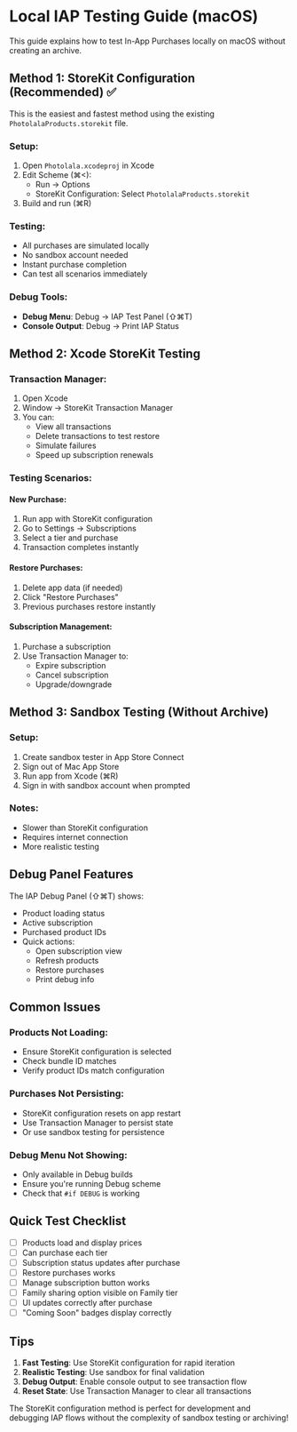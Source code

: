 # Local IAP Testing Guide (macOS)

This guide explains how to test In-App Purchases locally on macOS without creating an archive.

## Method 1: StoreKit Configuration (Recommended) ✅

This is the easiest and fastest method using the existing `PhotolalaProducts.storekit` file.

### Setup:
1. Open `Photolala.xcodeproj` in Xcode
2. Edit Scheme (⌘<):
   - Run → Options
   - StoreKit Configuration: Select `PhotolalaProducts.storekit`
3. Build and run (⌘R)

### Testing:
- All purchases are simulated locally
- No sandbox account needed
- Instant purchase completion
- Can test all scenarios immediately

### Debug Tools:
- **Debug Menu**: Debug → IAP Test Panel (⇧⌘T)
- **Console Output**: Debug → Print IAP Status

## Method 2: Xcode StoreKit Testing

### Transaction Manager:
1. Open Xcode
2. Window → StoreKit Transaction Manager
3. You can:
   - View all transactions
   - Delete transactions to test restore
   - Simulate failures
   - Speed up subscription renewals

### Testing Scenarios:

#### New Purchase:
1. Run app with StoreKit configuration
2. Go to Settings → Subscriptions
3. Select a tier and purchase
4. Transaction completes instantly

#### Restore Purchases:
1. Delete app data (if needed)
2. Click "Restore Purchases"
3. Previous purchases restore instantly

#### Subscription Management:
1. Purchase a subscription
2. Use Transaction Manager to:
   - Expire subscription
   - Cancel subscription
   - Upgrade/downgrade

## Method 3: Sandbox Testing (Without Archive)

### Setup:
1. Create sandbox tester in App Store Connect
2. Sign out of Mac App Store
3. Run app from Xcode (⌘R)
4. Sign in with sandbox account when prompted

### Notes:
- Slower than StoreKit configuration
- Requires internet connection
- More realistic testing

## Debug Panel Features

The IAP Debug Panel (⇧⌘T) shows:
- Product loading status
- Active subscription
- Purchased product IDs
- Quick actions:
  - Open subscription view
  - Refresh products
  - Restore purchases
  - Print debug info

## Common Issues

### Products Not Loading:
- Ensure StoreKit configuration is selected
- Check bundle ID matches
- Verify product IDs match configuration

### Purchases Not Persisting:
- StoreKit configuration resets on app restart
- Use Transaction Manager to persist state
- Or use sandbox testing for persistence

### Debug Menu Not Showing:
- Only available in Debug builds
- Ensure you're running Debug scheme
- Check that `#if DEBUG` is working

## Quick Test Checklist

- [ ] Products load and display prices
- [ ] Can purchase each tier
- [ ] Subscription status updates after purchase
- [ ] Restore purchases works
- [ ] Manage subscription button works
- [ ] Family sharing option visible on Family tier
- [ ] UI updates correctly after purchase
- [ ] "Coming Soon" badges display correctly

## Tips

1. **Fast Testing**: Use StoreKit configuration for rapid iteration
2. **Realistic Testing**: Use sandbox for final validation
3. **Debug Output**: Enable console output to see transaction flow
4. **Reset State**: Use Transaction Manager to clear all transactions

The StoreKit configuration method is perfect for development and debugging IAP flows without the complexity of sandbox testing or archiving!